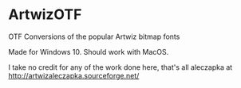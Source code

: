 # ArtwizOTF


OTF Conversions of the popular Artwiz bitmap fonts

Made for Windows 10. Should work with MacOS.

I take no credit for any of the work done here, that's all aleczapka at http://artwizaleczapka.sourceforge.net/
